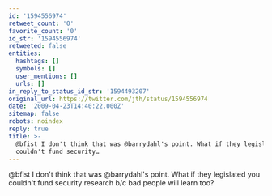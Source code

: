 ```yaml
---
id: '1594556974'
retweet_count: '0'
favorite_count: '0'
id_str: '1594556974'
retweeted: false
entities:
  hashtags: []
  symbols: []
  user_mentions: []
  urls: []
in_reply_to_status_id_str: '1594493207'
original_url: https://twitter.com/jth/status/1594556974
date: '2009-04-23T14:40:22.000Z'
sitemap: false
robots: noindex
reply: true
title: >-
  @bfist I don't think that was @barrydahl's point. What if they legislated you
  couldn't fund security…
---
```


@bfist I don't think that was @barrydahl's point. What if they legislated you couldn't fund security research b/c bad people will learn too?